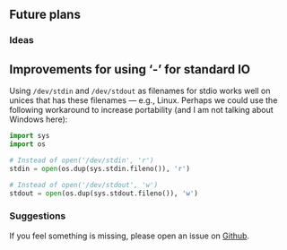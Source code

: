 ## Future plans

### Ideas

## Improvements for using ‘-’ for standard IO

Using `/dev/stdin` and `/dev/stdout` as filenames for stdio works well
on unices that has these filenames — e.g., Linux. Perhaps we could use
the following workaround to increase portability (and I am not talking
about Windows here):

```py
import sys
import os

# Instead of open('/dev/stdin', 'r')
stdin = open(os.dup(sys.stdin.fileno()), 'r')

# Instead of open('/dev/stdout', 'w')
stdout = open(os.dup(sys.stdout.fileno()), 'w')
```

### Suggestions

If you feel something is missing, please open an issue on
[Github](https://github.com/kseistrup/trims/issues).
